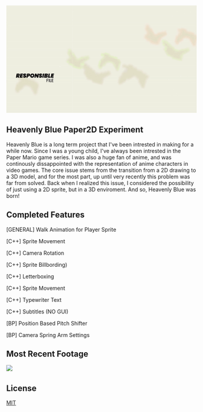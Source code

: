 <p align="center">
  <img src="README/SS.gif">
</p>

## Heavenly Blue Paper2D Experiment
Heavenly Blue is a long term project that I've been intrested in making for a while now. Since I was a young child, I've always been intrested in the Paper Mario game series. I was also a huge fan of anime, and was continously dissappointed with the representation of anime characters in video games. The core issue stems from the transition from a 2D drawing to a 3D model, and for the most part, up until very recently this problem was far from solved. Back when I realized this issue, I considered the possibility of just using a 2D sprite, but in a 3D enviroment. And so, Heavenly Blue was born! 

## Completed Features

[GENERAL] Walk Animation for Player Sprite

[C++] Sprite Movement

[C++] Camera Rotation

[C++] Sprite Billbording)

[C++] Letterboxing

[C++] Sprite Movement

[C++] Typewriter Text

[C++] Subtitles (NO GUI)

[BP] Position Based Pitch Shifter 

[BP] Camera Spring Arm Settings

## Most Recent Footage

<img src="README/HBGameplay.gif">

## License
[MIT](https://choosealicense.com/licenses/mit/)
